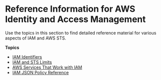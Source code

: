 # Reference Information for AWS Identity and Access Management<a name="reference"></a>

Use the topics in this section to find detailed reference material for various aspects of IAM and AWS STS\.

**Topics**
+ [IAM Identifiers](reference_identifiers.md)
+ [IAM and STS Limits](reference_iam-limits.md)
+ [AWS Services That Work with IAM](reference_aws-services-that-work-with-iam.md)
+ [IAM JSON Policy Reference](reference_policies.md)